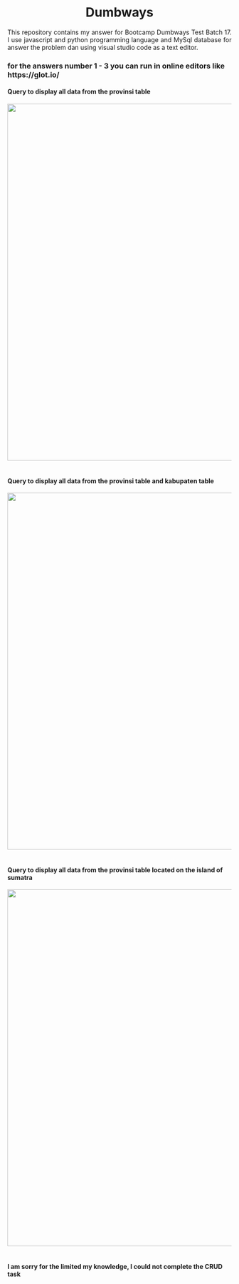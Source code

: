 <h1 align="center"> Dumbways </h1>

<p align="justify">
    This repository contains my answer for Bootcamp Dumbways Test Batch 17. I use javascript and python programming language and MySql database for answer the problem dan using visual studio code as a text editor.
</p>

<h3> for the answers number 1 - 3 you can run in online editors like https://glot.io/ </h3>

<h4>Query to display all data from the provinsi table</h4>
<image width="800" src="provinsi.png">
<br>
<br>

<h4>Query to display all data from the provinsi table and kabupaten table</h4>
<image width="800" src="provinsi & kabupaten.png">
<br>
<br>

<h4>Query to display all data from the provinsi table located on the island of sumatra</h4>
<image width="800" src="provinsi pulau.png">
<br>
<br>

<h4>I am sorry for the limited my knowledge, I could not complete the CRUD task</h4>